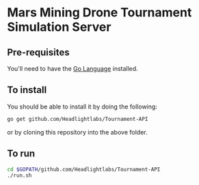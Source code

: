 # Mars Mining Drone Tournament Simulation Server

## Pre-requisites

You'll need to have the [Go Language](https://www.golang.org) installed.

## To install

You should be able to install it by doing the following:
```bash
go get github.com/Headlightlabs/Tournament-API
```

or by cloning this repository into the above folder.

## To run

```bash
cd $GOPATH/github.com/Headlightlabs/Tournament-API
./run.sh
```
